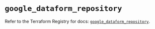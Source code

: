 # `google_dataform_repository`

Refer to the Terraform Registry for docs: [`google_dataform_repository`](https://registry.terraform.io/providers/hashicorp/google-beta/6.18.0/docs/resources/google_dataform_repository).

